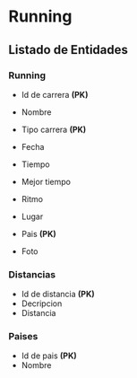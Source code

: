 # Running

## Listado de Entidades

### Running

- Id de carrera **(PK)**
- Nombre
- Tipo carrera **(PK)**

- Fecha
- Tiempo
- Mejor tiempo
- Ritmo 
- Lugar
- Pais **(PK)**
- Foto

### Distancias

- Id de distancia **(PK)**
- Decripcion
- Distancia

### Paises
- Id de pais **(PK)**
- Nombre
